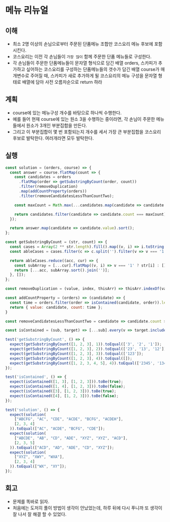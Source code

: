 # 메뉴 리뉴얼

## 이해

- 최소 2명 이상의 손님으로부터 주문된 단품메뉴 조합만 코스요리 메뉴 후보에 포함시킨다.
- 코스요리는 이전 각 손님들이 `가장 많이` 함께 주문한 단품 메뉴들로 구성한다.
- 각 손님들이 주문한 단품메뉴들이 문자열 형식으로 담긴 배열 orders, 스카피가 추가하고 싶어하는 코스요리를 구성하는 단품메뉴들의 갯수가 담긴 배열 course가 매개변수로 주어질 때, 스카피가 새로 추가하게 될 코스요리의 메뉴 구성을 문자열 형태로 배열에 담아 사전 오름차순으로 return 하라

## 계획

- course에 있는 메뉴구성 개수를 바탕으로 하나씩 수행한다.
- 예를 들어 현재 course에 있는 원소 3을 수행하는 중이라면, 각 손님이 주문한 메뉴들에서 원소가 3개인 부분집합을 만든다.
- 그리고 이 부분집합이 몇 번 포함되는지 개수를 세서 가장 큰 부분집합을 코스요리 후보로 발탁한다. 여러개라면 모두 발탁한다.

## 실행

```js
const solution = (orders, course) => {
  const answer = course.flatMap(count => {
    const candidates = orders
      .flatMap(order => getSubstringByCount(order, count))
      .filter(removeDuplication)
      .map(addCountProperty(orders))
      .filter(removeCandidatesLessThanCountTwo);

    const maxCount = Math.max(...candidates.map(candidate => candidate.count));

    return candidates.filter(candidate => candidate.count === maxCount);
  });

  return answer.map(candidate => candidate.value).sort();
};

const getSubstringByCount = (str, count) => {
  const cases = Array(2 ** str.length).fill().map((v, i) => i.toString(2).padStart(str.length, 0));
  const ableCases = cases.filter(c => c.split('').filter(v => v === '1').length === count);

  return ableCases.reduce((acc, cur) => {
    const subArray = [...cur].flatMap((v, i) => v === '1' ? str[i] : []);
    return [...acc, subArray.sort().join('')];
  }, []);
};

const removeDuplication = (value, index, thisArr) => thisArr.indexOf(value) === index;

const addCountProperty = (orders) => (candidate) => {
  const time = orders.filter(order => isContained(candidate, order)).length;
  return { value: candidate, count: time };
}

const removeCandidatesLessThanCountTwo = candidate => candidate.count > 1

const isContained = (sub, target) => [...sub].every(v => target.includes(v));

test('getSubstringByCount', () => {
  expect(getSubstringByCount([1, 2, 3], 1)).toEqual(['3', '2', '1']);
  expect(getSubstringByCount([1, 2, 3], 2)).toEqual(['23', '13', '12']);
  expect(getSubstringByCount([1, 2, 3], 3)).toEqual(['123']);
  expect(getSubstringByCount([1, 2, 3], 4)).toEqual([]);
  expect(getSubstringByCount([1, 2, 3, 4, 5], 4)).toEqual(['2345', '1345', '1245', '1235', '1234']);
});

test('isContained', () => {
  expect(isContained([1, 3], [1, 2, 3])).toBe(true);
  expect(isContained([1, 4], [1, 2, 3])).toBe(false);
  expect(isContained([3], [1, 2, 3])).toBe(true);
  expect(isContained([4], [1, 2, 3])).toBe(false);
});

test('solution', () => {
  expect(solution(
    ["ABCFG", "AC", "CDE", "ACDE", "BCFG", "ACDEH"],
    [2, 3, 4]
  )).toEqual(["AC", "ACDE", "BCFG", "CDE"]);
  expect(solution(
    ["ABCDE", "AB", "CD", "ADE", "XYZ", "XYZ", "ACD"],
    [2, 3, 5]
  )).toEqual(["ACD", "AD", "ADE", "CD", "XYZ"]);
  expect(solution(
    ["XYZ", "XWY", "WXA"],
    [2, 3, 4]
  )).toEqual(["WX", "XY"]);
});
```

## 회고

- 문제를 똑바로 읽자.
- 처음에는 도저히 풀이 방법이 생각이 안났었는데, 하루 뒤에 다시 푸니까 또 생각이 잘 나서 잘 해결 할 수 있었다.
